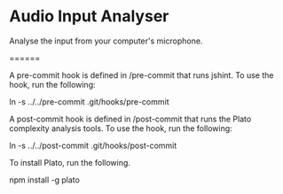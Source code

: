 Audio Input Analyser
======

Analyse the input from your computer's microphone.

======

A pre-commit hook is defined in /pre-commit that runs jshint. To use the hook, run the following:

ln -s ../../pre-commit .git/hooks/pre-commit

A post-commit hook is defined in /post-commit that runs the Plato complexity analysis tools. To use the hook, run the following:

ln -s ../../post-commit .git/hooks/post-commit

To install Plato, run the following.

npm install -g plato
